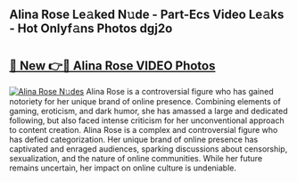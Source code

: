 ## Alina Rose Le𝚊ked N𝚞de - Part-Ecs Video Le𝚊ks - Hot Onlyf𝚊ns Photos dgj2o

# <h2><a href="http://ab32512.deff.icu/?id=Alina+Rose">🔗 New 👉🔴 Alina Rose VIDEO Photos</a></h2>

[![Alina Rose N𝚞des](https://i.imgur.com/rIISA9y.gif)](http://ab32512.deff.icu/?id=Alina+Rose)
Alina Rose is a controversial figure who has gained notoriety for her unique brand of online presence. Combining elements of gaming, eroticism, and dark humor, she has amassed a large and dedicated following, but also faced intense criticism for her unconventional approach to content creation. Alina Rose is a complex and controversial figure who has defied categorization. Her unique brand of online presence has captivated and enraged audiences, sparking discussions about censorship, sexualization, and the nature of online communities. While her future remains uncertain, her impact on online culture is undeniable.
